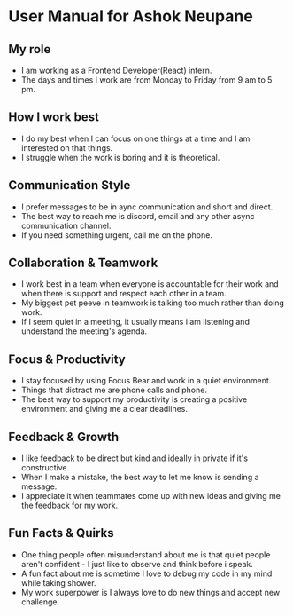 # User Manual for Ashok Neupane

## My role
* I am working as a Frontend Developer(React) intern.
* The days and times I work are from Monday to Friday from 9 am to 5 pm.

## How I work best
* I do my best when I can focus on one things at a time and I am interested on that things.
* I struggle when the work is boring and it is theoretical.

## Communication Style
* I prefer messages to be in aync communication and short and direct.
* The best way to reach me is discord, email and any other async communication channel.
* If you need something urgent, call me on the phone.

## Collaboration & Teamwork
* I work best in a team when everyone is accountable for their work and when there is support and respect each other in a team.
* My biggest pet peeve in teamwork is talking too much rather than doing work.
* If I seem quiet in a meeting, it usually means i am listening and understand the meeting's agenda.

## Focus & Productivity
* I stay focused by using Focus Bear and work in a quiet environment.
* Things that distract me are phone calls and phone.
* The best way to support my productivity is creating a positive environment and giving me a clear deadlines.

## Feedback & Growth
* I like feedback to be direct but kind and ideally in private if it's constructive.
* When I make a mistake, the best way to let me know is sending a message.
* I appreciate it when teammates come up with new ideas and giving me the feedback for my work.

## Fun Facts & Quirks
* One thing people often misunderstand about me is that quiet people aren't confident - I just like to observe and think before i speak.
* A fun fact about me is sometime I love to debug my code in my mind while taking shower.
* My work superpower is I always love to do new things and accept new challenge.

